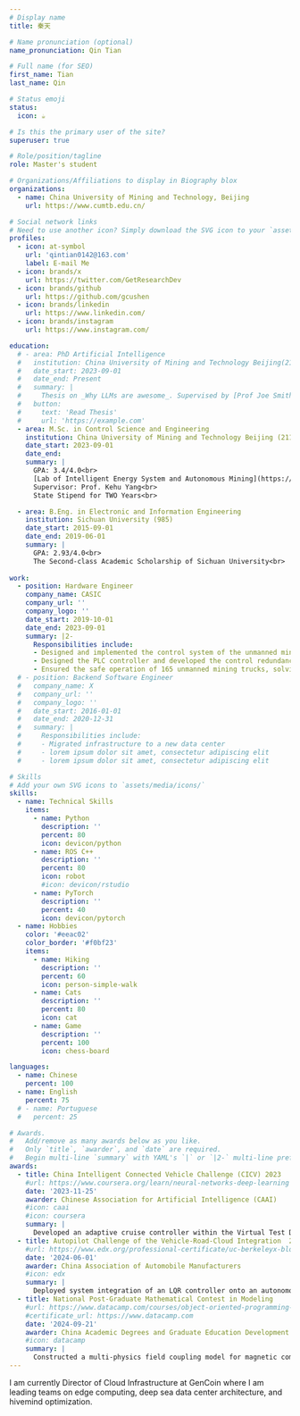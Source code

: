 ```yaml
---
# Display name
title: 秦天

# Name pronunciation (optional)
name_pronunciation: Qin Tian

# Full name (for SEO)
first_name: Tian
last_name: Qin

# Status emoji
status:
  icon: ☕️

# Is this the primary user of the site?
superuser: true

# Role/position/tagline
role: Master's student

# Organizations/Affiliations to display in Biography blox
organizations:
  - name: China University of Mining and Technology, Beijing
    url: https://www.cumtb.edu.cn/

# Social network links
# Need to use another icon? Simply download the SVG icon to your `assets/media/icons/` folder.
profiles:
  - icon: at-symbol
    url: 'qintian0142@163.com'
    label: E-mail Me
  - icon: brands/x
    url: https://twitter.com/GetResearchDev
  - icon: brands/github
    url: https://github.com/gcushen
  - icon: brands/linkedin
    url: https://www.linkedin.com/
  - icon: brands/instagram
    url: https://www.instagram.com/

education:
  # - area: PhD Artificial Intelligence
  #   institution: China University of Mining and Technology Beijing(211)
  #   date_start: 2023-09-01
  #   date_end: Present
  #   summary: |
  #     Thesis on _Why LLMs are awesome_. Supervised by [Prof Joe Smith](https://example.com). Presented papers at 5 IEEE conferences with the contributions being published in 2 Springer journals.
  #   button:
  #     text: 'Read Thesis'
  #     url: 'https://example.com'
  - area: M.Sc. in Control Science and Engineering
    institution: China University of Mining and Technology Beijing (211)
    date_start: 2023-09-01
    date_end: 
    summary: |
      GPA: 3.4/4.0<br>
      [Lab of Intelligent Energy System and Autonomous Mining](https://www.researchgate.net/lab/Lab-of-Intelligent-Energy-System-and-Autonomous-Mining-Kehu-Yang)<br>
      Supervisor: Prof. Kehu Yang<br>
      State Stipend for TWO Years<br>

  - area: B.Eng. in Electronic and Information Engineering
    institution: Sichuan University (985)
    date_start: 2015-09-01
    date_end: 2019-06-01
    summary: |
      GPA: 2.93/4.0<br>
      The Second-class Academic Scholarship of Sichuan University<br>
    
work:
  - position: Hardware Engineer
    company_name: CASIC
    company_url: ''
    company_logo: ''
    date_start: 2019-10-01
    date_end: 2023-09-01
    summary: |2-
      Responsibilities include:
      - Designed and implemented the control system of the unmanned mining truck.
      - Designed the PLC controller and developed the control redundancy system
      - Ensured the safe operation of 165 unmanned mining trucks, solving technical issues like communication disconnections and malfunctions.
  # - position: Backend Software Engineer
  #   company_name: X
  #   company_url: ''
  #   company_logo: ''
  #   date_start: 2016-01-01
  #   date_end: 2020-12-31
  #   summary: |
  #     Responsibilities include:
  #     - Migrated infrastructure to a new data center
  #     - lorem ipsum dolor sit amet, consectetur adipiscing elit
  #     - lorem ipsum dolor sit amet, consectetur adipiscing elit

# Skills
# Add your own SVG icons to `assets/media/icons/`
skills:
  - name: Technical Skills
    items:
      - name: Python
        description: ''
        percent: 80
        icon: devicon/python
      - name: ROS C++
        description: ''
        percent: 80
        icon: robot
        #icon: devicon/rstudio
      - name: PyTorch
        description: ''
        percent: 40
        icon: devicon/pytorch
  - name: Hobbies
    color: '#eeac02'
    color_border: '#f0bf23'
    items:
      - name: Hiking
        description: ''
        percent: 60
        icon: person-simple-walk
      - name: Cats
        description: ''
        percent: 80
        icon: cat
      - name: Game
        description: ''
        percent: 100
        icon: chess-board

languages:
  - name: Chinese
    percent: 100
  - name: English
    percent: 75
  # - name: Portuguese
  #   percent: 25

# Awards.
#   Add/remove as many awards below as you like.
#   Only `title`, `awarder`, and `date` are required.
#   Begin multi-line `summary` with YAML's `|` or `|2-` multi-line prefix and indent 2 spaces below.
awards:
  - title: China Intelligent Connected Vehicle Challenge (CICV) 2023
    #url: https://www.coursera.org/learn/neural-networks-deep-learning
    date: '2023-11-25'
    awarder: Chinese Association for Artificial Intelligence (CAAI)
    #icon: caai
    #icon: coursera
    summary: |
      Developed an adaptive cruise controller within the Virtual Test Drive (VTD) simulation platform, optimizing vehicle trajectory and maintaining safe following distances using a hybrid control approach combining Dynamic Window Approach (DWA) and Fuzzy-PID control. Achieved outstanding performance with lateral acceleration RMS below 0.1 m/s² and longitudinal acceleration RMS below 0.06 m/s².
  - title: Autopilot Challenge of the Vehicle-Road-Cloud Integration  2024
    #url: https://www.edx.org/professional-certificate/uc-berkeleyx-blockchain-fundamentals
    date: '2024-06-01'
    awarder: China Association of Automobile Manufacturers
    #icon: edx
    summary: |
      Deployed system integration of an LQR controller onto an autonomous vehicle platform, enabling real-world execution of tasks such as parking, obstacle avoidance, lane-changing, and U-turns. Achieved 7th place out of 118 teams in a competitive evaluation.
  - title: National Post-Graduate Mathematical Contest in Modeling
    #url: https://www.datacamp.com/courses/object-oriented-programming-with-s3-and-r6-in-r
    #certificate_url: https://www.datacamp.com
    date: '2024-09-21'
    awarder: China Academic Degrees and Graduate Education Development Center
    #icon: datacamp
    summary: |
      Constructed a multi-physics field coupling model for magnetic components and optimized its parameters using particle swarm optimization, resulting in a 5% improvement in model accuracy.
---
```


I am currently Director of Cloud Infrastructure at GenCoin where I am leading teams on edge computing, deep sea data center architecture, and hivemind optimization.
